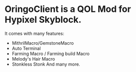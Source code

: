 # OringoClient is a QOL Mod for Hypixel Skyblock.

It comes with many features:
- MithrilMacro/GemstoneMacro
- Auto Terminal
- Farming Macro / Farming build Macro
- Melody's Hair Macro
- Stonkless Stonk
And many more.
